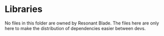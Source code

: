 # Libraries
No files in this folder are owned by Resonant Blade. The files here are only here to make the distribution of dependencies easier between devs.